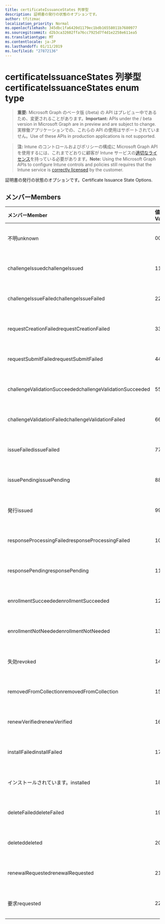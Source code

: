 ```yaml
---
title: certificateIssuanceStates 列挙型
description: 証明書の発行の状態のオプションです。
author: tfitzmac
localization_priority: Normal
ms.openlocfilehash: 345dbc1fa6420d1179ec1bdb16558011b7680977
ms.sourcegitcommit: d2b3ca32602ffa76cc7925d7f4d1e2258e611ea5
ms.translationtype: MT
ms.contentlocale: ja-JP
ms.lasthandoff: 01/11/2019
ms.locfileid: "27872136"
---
```

# <a name="certificateissuancestates-enum-type"></a><span data-ttu-id="68129-103">certificateIssuanceStates 列挙型</span><span class="sxs-lookup"><span data-stu-id="68129-103">certificateIssuanceStates enum type</span></span>

> <span data-ttu-id="68129-104">**重要:** Microsoft Graph のベータ版 (/beta) の API はプレビュー中であるため、変更されることがあります。</span><span class="sxs-lookup"><span data-stu-id="68129-104">**Important:** APIs under the / beta version in Microsoft Graph are in preview and are subject to change.</span></span> <span data-ttu-id="68129-105">実稼働アプリケーションでの、これらの API の使用はサポートされていません。</span><span class="sxs-lookup"><span data-stu-id="68129-105">Use of these APIs in production applications is not supported.</span></span>

> <span data-ttu-id="68129-106">**注:** Intune のコントロールおよびポリシーの構成に Microsoft Graph API を使用するには、これまでどおりに顧客が Intune サービスの[適切なライセンス](https://go.microsoft.com/fwlink/?linkid=839381)を持っている必要があります。</span><span class="sxs-lookup"><span data-stu-id="68129-106">**Note:** Using the Microsoft Graph APIs to configure Intune controls and policies still requires that the Intune service is [correctly licensed](https://go.microsoft.com/fwlink/?linkid=839381) by the customer.</span></span>

<span data-ttu-id="68129-107">証明書の発行の状態のオプションです。</span><span class="sxs-lookup"><span data-stu-id="68129-107">Certificate Issuance State Options.</span></span>
## <a name="members"></a><span data-ttu-id="68129-108">メンバー</span><span class="sxs-lookup"><span data-stu-id="68129-108">Members</span></span>
|<span data-ttu-id="68129-109">メンバー</span><span class="sxs-lookup"><span data-stu-id="68129-109">Member</span></span>|<span data-ttu-id="68129-110">値</span><span class="sxs-lookup"><span data-stu-id="68129-110">Value</span></span>|<span data-ttu-id="68129-111">説明</span><span class="sxs-lookup"><span data-stu-id="68129-111">Description</span></span>|
|:---|:---|:---|
|<span data-ttu-id="68129-112">不明</span><span class="sxs-lookup"><span data-stu-id="68129-112">unknown</span></span>|<span data-ttu-id="68129-113">0</span><span class="sxs-lookup"><span data-stu-id="68129-113">0</span></span>|<span data-ttu-id="68129-114">まだ文書化されていません</span><span class="sxs-lookup"><span data-stu-id="68129-114">Not yet documented</span></span>|
|<span data-ttu-id="68129-115">challengeIssued</span><span class="sxs-lookup"><span data-stu-id="68129-115">challengeIssued</span></span>|<span data-ttu-id="68129-116">1</span><span class="sxs-lookup"><span data-stu-id="68129-116">1</span></span>|<span data-ttu-id="68129-117">まだ文書化されていません</span><span class="sxs-lookup"><span data-stu-id="68129-117">Not yet documented</span></span>|
|<span data-ttu-id="68129-118">challengeIssueFailed</span><span class="sxs-lookup"><span data-stu-id="68129-118">challengeIssueFailed</span></span>|<span data-ttu-id="68129-119">2</span><span class="sxs-lookup"><span data-stu-id="68129-119">2</span></span>|<span data-ttu-id="68129-120">まだ文書化されていません</span><span class="sxs-lookup"><span data-stu-id="68129-120">Not yet documented</span></span>|
|<span data-ttu-id="68129-121">requestCreationFailed</span><span class="sxs-lookup"><span data-stu-id="68129-121">requestCreationFailed</span></span>|<span data-ttu-id="68129-122">3</span><span class="sxs-lookup"><span data-stu-id="68129-122">3</span></span>|<span data-ttu-id="68129-123">まだ文書化されていません</span><span class="sxs-lookup"><span data-stu-id="68129-123">Not yet documented</span></span>|
|<span data-ttu-id="68129-124">requestSubmitFailed</span><span class="sxs-lookup"><span data-stu-id="68129-124">requestSubmitFailed</span></span>|<span data-ttu-id="68129-125">4</span><span class="sxs-lookup"><span data-stu-id="68129-125">4</span></span>|<span data-ttu-id="68129-126">まだ文書化されていません</span><span class="sxs-lookup"><span data-stu-id="68129-126">Not yet documented</span></span>|
|<span data-ttu-id="68129-127">challengeValidationSucceeded</span><span class="sxs-lookup"><span data-stu-id="68129-127">challengeValidationSucceeded</span></span>|<span data-ttu-id="68129-128">5</span><span class="sxs-lookup"><span data-stu-id="68129-128">5</span></span>|<span data-ttu-id="68129-129">まだ文書化されていません</span><span class="sxs-lookup"><span data-stu-id="68129-129">Not yet documented</span></span>|
|<span data-ttu-id="68129-130">challengeValidationFailed</span><span class="sxs-lookup"><span data-stu-id="68129-130">challengeValidationFailed</span></span>|<span data-ttu-id="68129-131">6</span><span class="sxs-lookup"><span data-stu-id="68129-131">6</span></span>|<span data-ttu-id="68129-132">まだ文書化されていません</span><span class="sxs-lookup"><span data-stu-id="68129-132">Not yet documented</span></span>|
|<span data-ttu-id="68129-133">issueFailed</span><span class="sxs-lookup"><span data-stu-id="68129-133">issueFailed</span></span>|<span data-ttu-id="68129-134">7</span><span class="sxs-lookup"><span data-stu-id="68129-134">7</span></span>|<span data-ttu-id="68129-135">まだ文書化されていません</span><span class="sxs-lookup"><span data-stu-id="68129-135">Not yet documented</span></span>|
|<span data-ttu-id="68129-136">issuePending</span><span class="sxs-lookup"><span data-stu-id="68129-136">issuePending</span></span>|<span data-ttu-id="68129-137">8</span><span class="sxs-lookup"><span data-stu-id="68129-137">8</span></span>|<span data-ttu-id="68129-138">まだ文書化されていません</span><span class="sxs-lookup"><span data-stu-id="68129-138">Not yet documented</span></span>|
|<span data-ttu-id="68129-139">発行</span><span class="sxs-lookup"><span data-stu-id="68129-139">issued</span></span>|<span data-ttu-id="68129-140">9</span><span class="sxs-lookup"><span data-stu-id="68129-140">9</span></span>|<span data-ttu-id="68129-141">まだ文書化されていません</span><span class="sxs-lookup"><span data-stu-id="68129-141">Not yet documented</span></span>|
|<span data-ttu-id="68129-142">responseProcessingFailed</span><span class="sxs-lookup"><span data-stu-id="68129-142">responseProcessingFailed</span></span>|<span data-ttu-id="68129-143">10</span><span class="sxs-lookup"><span data-stu-id="68129-143">10</span></span>|<span data-ttu-id="68129-144">まだ文書化されていません</span><span class="sxs-lookup"><span data-stu-id="68129-144">Not yet documented</span></span>|
|<span data-ttu-id="68129-145">responsePending</span><span class="sxs-lookup"><span data-stu-id="68129-145">responsePending</span></span>|<span data-ttu-id="68129-146">11</span><span class="sxs-lookup"><span data-stu-id="68129-146">11</span></span>|<span data-ttu-id="68129-147">まだ文書化されていません</span><span class="sxs-lookup"><span data-stu-id="68129-147">Not yet documented</span></span>|
|<span data-ttu-id="68129-148">enrollmentSucceeded</span><span class="sxs-lookup"><span data-stu-id="68129-148">enrollmentSucceeded</span></span>|<span data-ttu-id="68129-149">12</span><span class="sxs-lookup"><span data-stu-id="68129-149">12</span></span>|<span data-ttu-id="68129-150">まだ文書化されていません</span><span class="sxs-lookup"><span data-stu-id="68129-150">Not yet documented</span></span>|
|<span data-ttu-id="68129-151">enrollmentNotNeeded</span><span class="sxs-lookup"><span data-stu-id="68129-151">enrollmentNotNeeded</span></span>|<span data-ttu-id="68129-152">13</span><span class="sxs-lookup"><span data-stu-id="68129-152">13</span></span>|<span data-ttu-id="68129-153">まだ文書化されていません</span><span class="sxs-lookup"><span data-stu-id="68129-153">Not yet documented</span></span>|
|<span data-ttu-id="68129-154">失効</span><span class="sxs-lookup"><span data-stu-id="68129-154">revoked</span></span>|<span data-ttu-id="68129-155">14</span><span class="sxs-lookup"><span data-stu-id="68129-155">14</span></span>|<span data-ttu-id="68129-156">まだ文書化されていません</span><span class="sxs-lookup"><span data-stu-id="68129-156">Not yet documented</span></span>|
|<span data-ttu-id="68129-157">removedFromCollection</span><span class="sxs-lookup"><span data-stu-id="68129-157">removedFromCollection</span></span>|<span data-ttu-id="68129-158">15</span><span class="sxs-lookup"><span data-stu-id="68129-158">15</span></span>|<span data-ttu-id="68129-159">まだ文書化されていません</span><span class="sxs-lookup"><span data-stu-id="68129-159">Not yet documented</span></span>|
|<span data-ttu-id="68129-160">renewVerified</span><span class="sxs-lookup"><span data-stu-id="68129-160">renewVerified</span></span>|<span data-ttu-id="68129-161">16</span><span class="sxs-lookup"><span data-stu-id="68129-161">16</span></span>|<span data-ttu-id="68129-162">まだ文書化されていません</span><span class="sxs-lookup"><span data-stu-id="68129-162">Not yet documented</span></span>|
|<span data-ttu-id="68129-163">installFailed</span><span class="sxs-lookup"><span data-stu-id="68129-163">installFailed</span></span>|<span data-ttu-id="68129-164">17</span><span class="sxs-lookup"><span data-stu-id="68129-164">17</span></span>|<span data-ttu-id="68129-165">まだ文書化されていません</span><span class="sxs-lookup"><span data-stu-id="68129-165">Not yet documented</span></span>|
|<span data-ttu-id="68129-166">インストールされています。</span><span class="sxs-lookup"><span data-stu-id="68129-166">installed</span></span>|<span data-ttu-id="68129-167">18</span><span class="sxs-lookup"><span data-stu-id="68129-167">18</span></span>|<span data-ttu-id="68129-168">まだ文書化されていません</span><span class="sxs-lookup"><span data-stu-id="68129-168">Not yet documented</span></span>|
|<span data-ttu-id="68129-169">deleteFailed</span><span class="sxs-lookup"><span data-stu-id="68129-169">deleteFailed</span></span>|<span data-ttu-id="68129-170">19</span><span class="sxs-lookup"><span data-stu-id="68129-170">19</span></span>|<span data-ttu-id="68129-171">まだ文書化されていません</span><span class="sxs-lookup"><span data-stu-id="68129-171">Not yet documented</span></span>|
|<span data-ttu-id="68129-172">deleted</span><span class="sxs-lookup"><span data-stu-id="68129-172">deleted</span></span>|<span data-ttu-id="68129-173">20</span><span class="sxs-lookup"><span data-stu-id="68129-173">20</span></span>|<span data-ttu-id="68129-174">まだ文書化されていません</span><span class="sxs-lookup"><span data-stu-id="68129-174">Not yet documented</span></span>|
|<span data-ttu-id="68129-175">renewalRequested</span><span class="sxs-lookup"><span data-stu-id="68129-175">renewalRequested</span></span>|<span data-ttu-id="68129-176">21</span><span class="sxs-lookup"><span data-stu-id="68129-176">21</span></span>|<span data-ttu-id="68129-177">まだ文書化されていません</span><span class="sxs-lookup"><span data-stu-id="68129-177">Not yet documented</span></span>|
|<span data-ttu-id="68129-178">要求</span><span class="sxs-lookup"><span data-stu-id="68129-178">requested</span></span>|<span data-ttu-id="68129-179">22</span><span class="sxs-lookup"><span data-stu-id="68129-179">22</span></span>|<span data-ttu-id="68129-180">まだ文書化されていません</span><span class="sxs-lookup"><span data-stu-id="68129-180">Not yet documented</span></span>|





